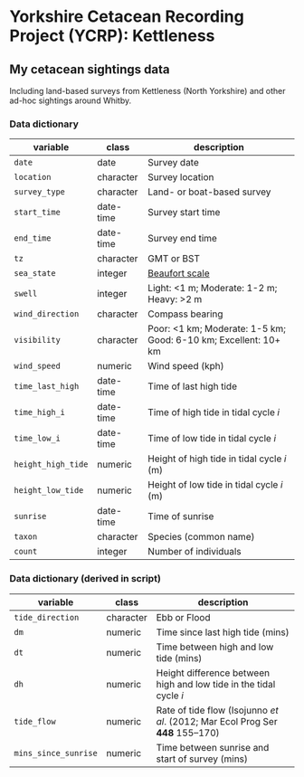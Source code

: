 # Yorkshire Cetacean Recording Project (YCRP): Kettleness

## My cetacean sightings data

Including land-based surveys from Kettleness (North Yorkshire) and other ad-hoc sightings around Whitby.

### Data dictionary

| variable           | class     | description                                                     |
|--------------------|-----------|-----------------------------------------------------------------|
| `date`             | date      | Survey date                                                     |
| `location`         | character | Survey location                                                 |
| `survey_type`      | character | Land- or boat-based survey                                      |
| `start_time`       | date-time | Survey start time                                               |
| `end_time`         | date-time | Survey end time                                                 |
| `tz`               | character | GMT or BST                                                      |
| `sea_state`        | integer   | [Beaufort scale](https://en.wikipedia.org/wiki/Beaufort_scale)  |
| `swell`            | integer   | Light: <1 m; Moderate: 1-2 m; Heavy: >2 m                       |
| `wind_direction`   | character | Compass bearing                                                 |
| `visibility`       | character | Poor: <1 km; Moderate: 1-5 km; Good: 6-10 km; Excellent: 10+ km |
| `wind_speed`       | numeric   | Wind speed (kph)                                                |
| `time_last_high`   | date-time | Time of last high tide                                          |
| `time_high_i`      | date-time | Time of high tide in tidal cycle _i_                            |
| `time_low_i`       | date-time | Time of low tide in tidal cycle _i_                             |
| `height_high_tide` | numeric   | Height of high tide in tidal cycle _i_ (m)                      |
| `height_low_tide`  | numeric   | Height of low tide in tidal cycle _i_ (m)                       |
| `sunrise`          | date-time | Time of sunrise                                                 |
| `taxon`            | character | Species (common name)                                           |
| `count`            | integer   | Number of individuals                                           |

### Data dictionary (derived in script)

| variable             | class     | description                                                                    |
|----------------------|-----------|--------------------------------------------------------------------------------|
| `tide_direction`     | character | Ebb or Flood                                                                   |
| `dm`                 | numeric   | Time since last high tide (mins)                                               |
| `dt`                 | numeric   | Time between high and low tide (mins)                                          |
| `dh`                 | numeric   | Height difference between high and low tide in the tidal cycle _i_             |
| `tide_flow`          | numeric   | Rate of tide flow (Isojunno _et al_. (2012; Mar Ecol Prog Ser **448** 155–170) |
| `mins_since_sunrise` | numeric   | Time between sunrise and start of survey (mins)                                |
